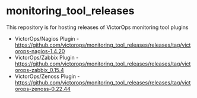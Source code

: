 # monitoring_tool_releases
This repository is for hosting releases of VictorOps monitoring tool plugins

* VictorOps/Nagios Plugin - https://github.com/victorops/monitoring_tool_releases/releases/tag/victorops-nagios-1.4.20
* VictorOps/Zabbix Plugin - https://github.com/victorops/monitoring_tool_releases/releases/tag/victorops-zabbix_0.15.4
* VictorOps/Zenoss Plugin - https://github.com/victorops/monitoring_tool_releases/releases/tag/victorops-zenoss-0.22.44
